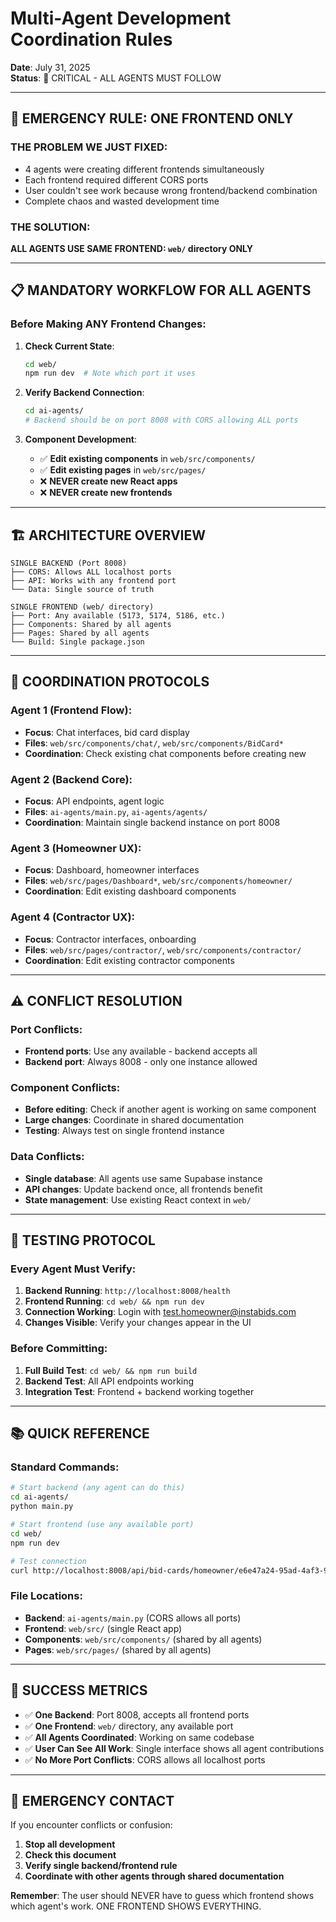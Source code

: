 # Multi-Agent Development Coordination Rules

**Date**: July 31, 2025  
**Status**: 🚨 CRITICAL - ALL AGENTS MUST FOLLOW  

---

## 🚨 **EMERGENCY RULE: ONE FRONTEND ONLY**

### **THE PROBLEM WE JUST FIXED:**
- 4 agents were creating different frontends simultaneously
- Each frontend required different CORS ports
- User couldn't see work because wrong frontend/backend combination
- Complete chaos and wasted development time

### **THE SOLUTION:**
**ALL AGENTS USE SAME FRONTEND: `web/` directory ONLY**

---

## 📋 **MANDATORY WORKFLOW FOR ALL AGENTS**

### **Before Making ANY Frontend Changes:**

1. **Check Current State**: 
   ```bash
   cd web/
   npm run dev  # Note which port it uses
   ```

2. **Verify Backend Connection**:
   ```bash
   cd ai-agents/
   # Backend should be on port 8008 with CORS allowing ALL ports
   ```

3. **Component Development**:
   - ✅ **Edit existing components** in `web/src/components/`
   - ✅ **Edit existing pages** in `web/src/pages/`
   - ❌ **NEVER create new React apps**
   - ❌ **NEVER create new frontends**

---

## 🏗️ **ARCHITECTURE OVERVIEW**

```
SINGLE BACKEND (Port 8008)
├── CORS: Allows ALL localhost ports
├── API: Works with any frontend port
└── Data: Single source of truth

SINGLE FRONTEND (web/ directory)
├── Port: Any available (5173, 5174, 5186, etc.)
├── Components: Shared by all agents
├── Pages: Shared by all agents
└── Build: Single package.json
```

---

## 🔄 **COORDINATION PROTOCOLS**

### **Agent 1 (Frontend Flow):**
- **Focus**: Chat interfaces, bid card display
- **Files**: `web/src/components/chat/`, `web/src/components/BidCard*`
- **Coordination**: Check existing chat components before creating new

### **Agent 2 (Backend Core):**
- **Focus**: API endpoints, agent logic
- **Files**: `ai-agents/main.py`, `ai-agents/agents/`
- **Coordination**: Maintain single backend instance on port 8008

### **Agent 3 (Homeowner UX):**
- **Focus**: Dashboard, homeowner interfaces
- **Files**: `web/src/pages/Dashboard*`, `web/src/components/homeowner/`
- **Coordination**: Edit existing dashboard components

### **Agent 4 (Contractor UX):**
- **Focus**: Contractor interfaces, onboarding
- **Files**: `web/src/pages/contractor/`, `web/src/components/contractor/`
- **Coordination**: Edit existing contractor components

---

## ⚠️ **CONFLICT RESOLUTION**

### **Port Conflicts:**
- **Frontend ports**: Use any available - backend accepts all
- **Backend port**: Always 8008 - only one instance allowed

### **Component Conflicts:**
- **Before editing**: Check if another agent is working on same component
- **Large changes**: Coordinate in shared documentation
- **Testing**: Always test on single frontend instance

### **Data Conflicts:**
- **Single database**: All agents use same Supabase instance
- **API changes**: Update backend once, all frontends benefit
- **State management**: Use existing React context in `web/`

---

## 🧪 **TESTING PROTOCOL**

### **Every Agent Must Verify:**
1. **Backend Running**: `http://localhost:8008/health`
2. **Frontend Running**: `cd web/ && npm run dev`
3. **Connection Working**: Login with test.homeowner@instabids.com
4. **Changes Visible**: Verify your changes appear in the UI

### **Before Committing:**
1. **Full Build Test**: `cd web/ && npm run build`
2. **Backend Test**: All API endpoints working
3. **Integration Test**: Frontend + backend working together

---

## 📚 **QUICK REFERENCE**

### **Standard Commands:**
```bash
# Start backend (any agent can do this)
cd ai-agents/
python main.py

# Start frontend (use any available port)
cd web/
npm run dev

# Test connection
curl http://localhost:8008/api/bid-cards/homeowner/e6e47a24-95ad-4af3-9ec5-f17999917bc3
```

### **File Locations:**
- **Backend**: `ai-agents/main.py` (CORS allows all ports)
- **Frontend**: `web/src/` (single React app)
- **Components**: `web/src/components/` (shared by all agents)
- **Pages**: `web/src/pages/` (shared by all agents)

---

## 🎯 **SUCCESS METRICS**

- ✅ **One Backend**: Port 8008, accepts all frontend ports
- ✅ **One Frontend**: `web/` directory, any available port
- ✅ **All Agents Coordinated**: Working on same codebase
- ✅ **User Can See All Work**: Single interface shows all agent contributions
- ✅ **No More Port Conflicts**: CORS allows all localhost ports

---

## 🚨 **EMERGENCY CONTACT**

If you encounter conflicts or confusion:
1. **Stop all development**
2. **Check this document**
3. **Verify single backend/frontend rule**
4. **Coordinate with other agents through shared documentation**

**Remember**: The user should NEVER have to guess which frontend shows which agent's work. ONE FRONTEND SHOWS EVERYTHING.